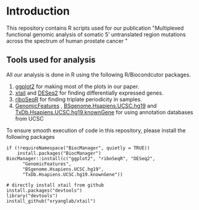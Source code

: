# Introduction
This repository contains R scripts used for our publication "Multiplexed functional genomic analysis of somatic 5’ untranslated region mutations across the spectrum of human prostate cancer "


## Tools used for analysis 

All our analysis is done in R using the following  R/Biocondcutor packages.

1) [ggplot2](https://ggplot2.tidyverse.org/) for making most of the plots in our paper. 
2) [xtail](https://github.com/xryanglab/xtail) and [DESeq2](https://www.bioconductor.org/packages/release/bioc/html/DESeq2.html) for finding differentially expressed genes.
3) [riboSeqR](https://bioconductor.org/packages/release/bioc/html/riboSeqR.html) for finding triplate periodicity in samples.
4) [GenomicFeatures](https://bioconductor.org/packages/release/data/annotation/html/GenomicFeatures.html) , [BSgenome.Hsapiens.UCSC.hg19](http://bioconductor.org/packages/release/data/annotation/html/BSgenome.Hsapiens.UCSC.hg19.html) and [TxDb.Hsapiens.UCSC.hg19.knownGene](https://bioconductor.org/packages/release/data/annotation/html/TxDb.Hsapiens.UCSC.hg19.knownGene.html) for using annotation databases from UCSC
 
To ensure smooth execution of code in this repository, please install the 
following packages 

```{r eval=FALSE}
if (!requireNamespace("BiocManager", quietly = TRUE))
    install.packages("BiocManager")
BiocManager::install(c("ggplot2", "riboSeqR", "DESeq2", 
      "GenomicFeatures", 
      "BSgenome.Hsapiens.UCSC.hg19", 
      "TxDb.Hsapiens.UCSC.hg19.knownGene"))

# directly install xtail from github
install.packages("devtools")
library("devtools")
install_github("xryanglab/xtail")
```
